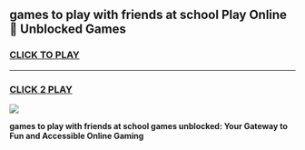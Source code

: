 
## games to play with friends at school Play Online 👋 Unblocked Games
<h3>
<a href="https://news.freeplayer.one?title=games_to_play_with_friends_at_school&ref=17GH">CLICK TO PLAY</a></h3>
<hr>

<h3>
<a href="https://news.freeplayer.one?title=games_to_play_with_friends_at_school&ref=17GH">CLICK 2 PLAY</a>
  
</h3>

<a href="https://news.freeplayer.one?title=games_to_play_with_friends_at_school&ref=17GH/"><img src="https://clearcache.store/games.png"></a>


**games to play with friends at school games unblocked: Your Gateway to Fun and Accessible Online Gaming**
